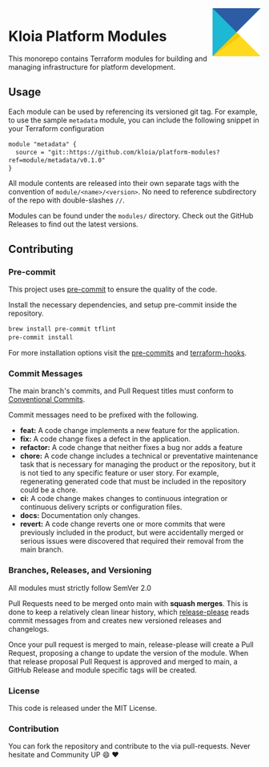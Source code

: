 <img src="/assets/images/logos/kloia-logo-multicolor.svg" alt="Kloia Logo" title="Kloia" align="right" height="96" width="96"/>

# Kloia Platform Modules

This monorepo contains Terraform modules for building and managing infrastructure for platform development.

## Usage
Each module can be used by referencing its versioned git tag.
For example, to use the sample `metadata` module, you can include the
following snippet in your Terraform configuration

```hcl
module "metadata" {
  source = "git::https://github.com/kloia/platform-modules?ref=module/metadata/v0.1.0"
}
```

All module contents are released into their own separate tags with the convention of `module/<name>/<version>`.
No need to reference subdirectory of the repo with double-slashes `//`.

Modules can be found under the `modules/` directory.
Check out the GitHub Releases to find out the latest versions.

## Contributing

### Pre-commit

This project uses [pre-commit](https://pre-commit.com) to ensure the quality of the code.

Install the necessary dependencies, and setup pre-commit inside the repository.

```bash
brew install pre-commit tflint
pre-commit install
```

For more installation options visit the [pre-commits](https://pre-commit.com) and [terraform-hooks](https://github.com/antonbabenko/pre-commit-terraform#how-to-install).

### Commit Messages

The main branch's commits, and Pull Request titles must conform to [Conventional Commits](https://www.conventionalcommits.org/en/v1.0.0/).

Commit messages need to be prefixed with the following.
- **feat:** A code change implements a new feature for the application.
- **fix:** A code change fixes a defect in the application.
- **refactor:** A code change that neither fixes a bug nor adds a feature
- **chore:** A code change includes a technical or preventative maintenance task that is necessary for managing the product or the repository, but it is not tied to any specific feature or user story. For example, regenerating generated code that must be included in the repository could be a chore.
- **ci:** A code change makes changes to continuous integration or continuous delivery scripts or configuration files.
- **docs:** Documentation only changes.
- **revert:** A code change reverts one or more commits that were previously included in the product, but were accidentally merged or serious issues were discovered that required their removal from the main branch.

### Branches, Releases, and Versioning

All modules must strictly follow SemVer 2.0

Pull Requests need to be merged onto main with **squash merges**.
This is done to keep a relatively clean linear history, which [release-please](https://github.com/googleapis/release-please)
reads commit messages from and creates new versioned releases and changelogs.

Once your pull request is merged to main, release-please will create a Pull Request,
proposing a change to update the version of the module.
When that release proposal Pull Request is approved and merged to main,
a GitHub Release and module specific tags will be created.

### License
This code is released under the MIT License.

### Contribution

You can fork the repository and contribute to the via pull-requests. Never hesitate and Community UP :smile: :heart:
